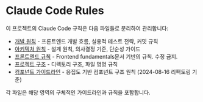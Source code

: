 # Claude Code Rules

이 프로젝트의 Claude Code 규칙은 다음 파일들로 분리하여 관리합니다:

- [개발 원칙](./.claude/development.md) - 프론트엔드 개발 흐름, 실용적 테스트 전략, 커밋 규칙
- [아키텍처 원칙](./.claude/architecture.md) - 설계 원칙, 의사결정 기준, 단순성 가이드
- [프론트엔드 규칙](./.claude/frontend-fundamentals.md) - Frontend fundamentals문서 기반의 규칙. 수정 금지.
- [프로젝트 구조](./.claude/project-structure.md) - 디렉토리 구조, 파일 명명 규칙
- [컴포넌트 가이드라인](./.claude/component-guidelines.md) - 응집도 기반 컴포넌트 구조 원칙 (2024-08-16 리팩토링 기준)

각 파일은 해당 영역의 구체적인 가이드라인과 규칙을 포함합니다.
